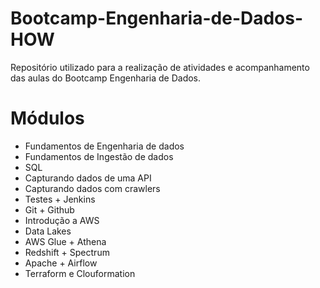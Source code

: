 # Bootcamp-Engenharia-de-Dados-HOW
Repositório utilizado para a realização de atividades e acompanhamento das aulas do Bootcamp Engenharia de Dados.

# Módulos

- Fundamentos de Engenharia de dados
- Fundamentos de Ingestão de dados
- SQL
- Capturando dados de uma API
- Capturando dados com crawlers
- Testes + Jenkins
- Git + Github
- Introdução a AWS
- Data Lakes
- AWS Glue + Athena
- Redshift + Spectrum
- Apache + Airflow
- Terraform e Clouformation
